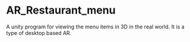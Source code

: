 # AR_Restaurant_menu
A unity program for viewing the menu items in 3D in the real world. It is a type of desktop based AR.
